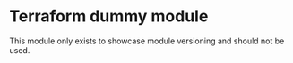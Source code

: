 # Terraform dummy module
This module only exists to showcase module versioning and should not be used.
